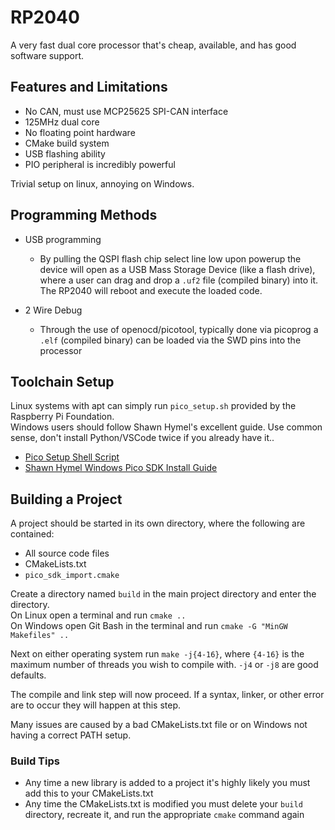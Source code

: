 # RP2040
A very fast dual core processor that's cheap, available, and has good software support.  
  
## Features and Limitations
- No CAN, must use MCP25625 SPI-CAN interface
- 125MHz dual core
- No floating point hardware
- CMake build system
- USB flashing ability
- PIO peripheral is incredibly powerful
  
Trivial setup on linux, annoying on Windows.
  


## Programming Methods
- USB programming
    - By pulling the QSPI flash chip select line low upon powerup the device will open as a USB Mass Storage Device (like a flash drive), where a user can drag and drop a `.uf2` file (compiled binary) into it. The RP2040 will reboot and execute the loaded code.

- 2 Wire Debug
    - Through the use of openocd/picotool, typically done via picoprog a `.elf` (compiled binary) can be loaded via the SWD pins into the processor

## Toolchain Setup
Linux systems with apt can simply run `pico_setup.sh` provided by the Raspberry Pi Foundation.  
Windows users should follow Shawn Hymel's excellent guide. Use common sense, don't install Python/VSCode twice if you already have it..  
  
- [Pico Setup Shell Script](https://github.com/raspberrypi/pico-setup/blob/master/pico_setup.sh)
- [Shawn Hymel Windows Pico SDK Install Guide](https://shawnhymel.com/2096/how-to-set-up-raspberry-pi-pico-c-c-toolchain-on-windows-with-vs-code/)
  
## Building a Project
A project should be started in its own directory, where the following are contained:
- All source code files
- CMakeLists.txt
- `pico_sdk_import.cmake`
  
Create a directory named `build` in the main project directory and enter the directory.  
On Linux open a terminal and run `cmake ..`  
On Windows open Git Bash in the terminal and run `cmake -G "MinGW Makefiles" ..`  
  
Next on either operating system run `make -j{4-16}`, where `{4-16}` is the maximum number of threads you wish to compile with. `-j4` or `-j8` are good defaults.  
  
The compile and link step will now proceed. If a syntax, linker, or other error are to occur they will happen at this step.  
  
Many issues are caused by a bad CMakeLists.txt file or on Windows not having a correct PATH setup.  
  

### Build Tips
- Any time a new library is added to a project it's highly likely you must add this to your CMakeLists.txt
- Any time the CMakeLists.txt is modified you must delete your `build` directory, recreate it, and run the appropriate `cmake` command again